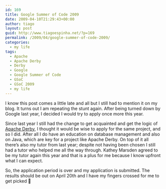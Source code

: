 ```yaml
---
id: 169
title: Google Summer of Code 2009
date: 2009-04-10T21:29:43+00:00
author: tiago
layout: post
guid: http://www.tiagoespinha.net/?p=169
permalink: /2009/04/google-summer-of-code-2009/
categories:
  - my life
tags:
  - Apache
  - Apache Derby
  - Derby
  - Google
  - Google Summer of Code
  - GSoC
  - GSoC 2009
  - my life
---
```

I know this post comes a little late and all but I still had to mention it on my blog. It turns out I am repeating the stunt again. After being turned down by Google last year, I decided I would try to apply once more this year.

Since last year I still had the change to get acquainted and get the logic of <a href="http://db.apache.org/derby/" target="_blank">Apache Derby</a>, I thought it would be wise to apply for the same project, and so I did. After all I do have an education on database management and also on Java, which are key for a project like Apache Derby. On top of it all there&#8217;s also my tutor from last year; despite not having been chosen I still had a tutor who helped me all the way through. Kathey Marsden agreed to be my tutor again this year and that is a plus for me because I know upfront what I can expect.

So, the application period is over and my application is submitted. The results should be out on April 20th and I have my fingers crossed for me to get picked 🙂